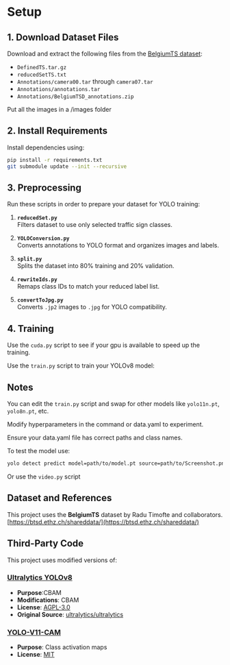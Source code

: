 # Setup

## 1. Download Dataset Files

Download and extract the following files from the [BelgiumTS dataset](https://btsd.ethz.ch/shareddata/):

- `DefinedTS.tar.gz`
- `reducedSetTS.txt`
- `Annotations/camera00.tar` through `camera07.tar`
- `Annotations/annotations.tar`
- `Annotations/BelgiumTSD_annotations.zip`

Put all the images in a /images folder

## 2. Install Requirements

Install dependencies using:

```bash
pip install -r requirements.txt
git submodule update --init --recursive

```

## 3. Preprocessing

Run these scripts in order to prepare your dataset for YOLO training:

1. **`reducedSet.py`**  
   Filters dataset to use only selected traffic sign classes.

2. **`YOLOConversion.py`**  
   Converts annotations to YOLO format and organizes images and labels.

3. **`split.py`**  
   Splits the dataset into 80% training and 20% validation.

4. **`rewriteIds.py`**  
   Remaps class IDs to match your reduced label list.

5. **`convertToJpg.py`**  
   Converts `.jp2` images to `.jpg` for YOLO compatibility.

## 4. Training

Use the `cuda.py` script to see if your gpu is available to speed up the training.

Use the `train.py` script to train your YOLOv8 model:

## Notes

You can edit the `train.py` script and swap for other models like `yolo11n.pt`, `yolo8n.pt`, etc.

Modify hyperparameters in the command or data.yaml to experiment.

Ensure your data.yaml file has correct paths and class names.

To test the model use:

```bash
yolo detect predict model=path/to/model.pt source=path/to/Screenshot.png
```

Or use the `video.py` script

## Dataset and References

This project uses the **BelgiumTS** dataset by Radu Timofte and collaborators.
[https://btsd.ethz.ch/shareddata/](https://btsd.ethz.ch/shareddata/)

## Third-Party Code

This project uses modified versions of:

### [Ultralytics YOLOv8](https://github.com/EwoudVDE/ultralytics)

- **Purpose**:CBAM
- **Modifications**: CBAM
- **License**: [AGPL-3.0](licenses/ultralytics-LICENSE)
- **Original Source**: [ultralytics/ultralytics](https://github.com/ultralytics/ultralytics)

### [YOLO-V11-CAM](https://github.com/rigvedrs/YOLO-V11-CAM)

- **Purpose**: Class activation maps
- **License**: [MIT](licenses/YOLO-V11-CAM-LICENSE)
